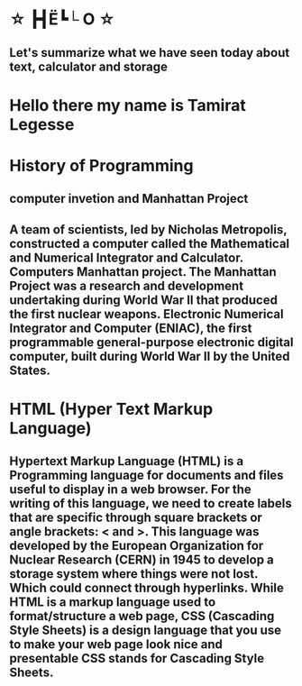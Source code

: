 #          ☆ ┣┫Ё┗└ О ☆
## Let's summarize what we have seen today about text, calculator and storage
# Hello there my name is Tamirat Legesse
# History of Programming
## computer invetion and Manhattan Project
## A team of scientists, led by Nicholas Metropolis, constructed a computer called the Mathematical and Numerical Integrator and Calculator. Computers Manhattan project. The Manhattan Project was a research and development undertaking during World War II that produced the first nuclear weapons. Electronic Numerical Integrator and Computer (ENIAC), the first programmable general-purpose electronic digital computer, built during World War II by the United States.

# HTML (Hyper Text Markup Language)
## Hypertext Markup Language (HTML) is a Programming language for documents and files useful to display in a web browser. For the writing of this language, we need to create labels that are specific through square brackets or angle brackets: < and >. This language was developed by the European Organization for Nuclear Research (CERN) in 1945 to develop a storage system where things were not lost. Which could connect through hyperlinks. While HTML is a markup language used to format/structure a web page, CSS (Cascading Style Sheets) is a design language that you use to make your web page look nice and presentable CSS stands for Cascading Style Sheets.
